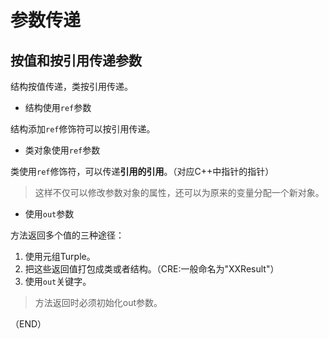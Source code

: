 # 参数传递    

## 按值和按引用传递参数    

结构按值传递，类按引用传递。    

- 结构使用`ref`参数    

结构添加`ref`修饰符可以按引用传递。    

- 类对象使用`ref`参数    

类使用`ref`修饰符，可以传递**引用的引用**。（对应C++中指针的指针）    

> 这样不仅可以修改参数对象的属性，还可以为原来的变量分配一个新对象。    


- 使用`out`参数    

方法返回多个值的三种途径：  
1. 使用元组Turple。    
2. 把这些返回值打包成类或者结构。（CRE:一般命名为"XXResult"）  
3. 使用`out`关键字。      

> 方法返回时必须初始化out参数。    


（END）  